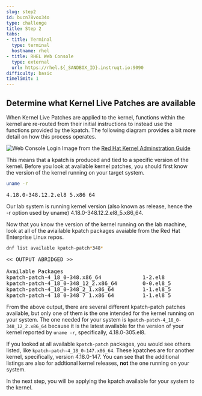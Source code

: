 ```yaml
---
slug: step2
id: bucn78vox34o
type: challenge
title: Step 2
tabs:
- title: Terminal
  type: terminal
  hostname: rhel
- title: RHEL Web Console
  type: external
  url: https://rhel.${_SANDBOX_ID}.instruqt.io:9090
difficulty: basic
timelimit: 1
---
```

## Determine what Kernel Live Patches are available

When Kernel Live Patches are applied to the kernel, functions within the
kernel are re-routed from their initial instructions to instead use the
functions provided by the kpatch.  The following diagram provides a bit
more detail on how this process operates.

![Web Console Login](../assets/rhel_kpatch_overview.png)
Image from the [Red Hat Kernel Adminstration Guide](https://access.redhat.com/documentation/en-us/red_hat_enterprise_linux/7/html/kernel_administration_guide/applying_patches_with_kernel_live_patching)

This means that a kpatch is produced and tied to a specific version of the
kernel.  Before you look at available kernel patches, you should first know
the version of the kernel running on your target system.

```bash
uname -r
```

<pre class=file>
4.18.0-348.12.2.el8_5.x86_64
</pre>

Our lab system is running kernel version (also known as release, hence the -r
option used by uname) 4.18.0-348.12.2.el8_5.x86_64.

Now that you know the version of the kernel running on the lab machine, look
at all of the aviailable kpatch packages avaiable from the Red Hat Enterprise
Linux repos.

```bash
dnf list available kpatch-patch*348*
```

<pre class='file'>
<< OUTPUT ABRIDGED >>

Available Packages
kpatch-patch-4_18_0-348.x86_64             1-2.el8          rhel-8-for-x86_64-baseos-rpms
kpatch-patch-4_18_0-348_12_2.x86_64        0-0.el8_5        rhel-8-for-x86_64-baseos-rpms
kpatch-patch-4_18_0-348_2_1.x86_64         1-1.el8_5        rhel-8-for-x86_64-baseos-rpms
kpatch-patch-4_18_0-348_7_1.x86_64         1-1.el8_5        rhel-8-for-x86_64-baseos-rpms
</pre>

From the above output, there are several different kpatch-patch patches
available, but only one of them is the one intended for the kernel running on
your system.  The one needed for your system is
`kpatch-patch-4_18_0-348_12_2.x86_64` because it is the latest available for
the version of your kernel reported by `uname -r`, specifically, 4.18.0-305.el8.

If you looked at all available `kpatch-patch` packages, you would see others
listed, like `kpatch-patch-4_18_0-147.x86_64`.  These kpatches are
for another kernel, specifically, version 4.18.0-147.  You can see that
the additional listings are also for addtional kernel releases, __not__ the one
running on your system.

In the next step, you will be applying the kpatch available for your system
to the kernel.
